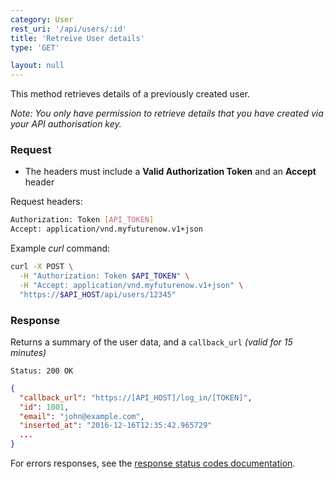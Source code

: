 ```yaml
---
category: User
rest_uri: '/api/users/:id'
title: 'Retreive User details'
type: 'GET'

layout: null
---
```


This method retrieves details of a previously created user.

_Note: You only have permission to retrieve details that you have created via your API authorisation key._

### Request

* The headers must include a **Valid Authorization Token** and an **Accept** header

Request headers:

```sh
Authorization: Token [API_TOKEN]
Accept: application/vnd.myfuturenow.v1+json
```

Example _curl_ command:

```sh
curl -X POST \
  -H "Authorization: Token $API_TOKEN" \
  -H "Accept: application/vnd.myfuturenow.v1+json" \
  "https://$API_HOST/api/users/12345"
```

### Response

Returns a summary of the user data, and a `callback_url` _(valid for 15 minutes)_

```
Status: 200 OK
```

``` json
{
  "callback_url": "https://[API_HOST]/log_in/[TOKEN]",
  "id": 1001,
  "email": "john@example.com",
  "inserted_at": "2016-12-16T12:35:42.965729"
  ...
}
```

For errors responses, see the [response status codes documentation](#/response-status-codes).

